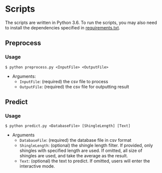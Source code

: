 # Scripts

The scripts are written in Python 3.6. To run the scripts, you may also need
to install the dependencies specified in
[requirements.txt](../requirements.txt).

## Preprocess

### Usage

```
$ python preprocess.py <InputFile> <OutputFile>
```

- Arguments:
  - `InputFile`: (required) the csv file to process
  - `OutputFile`: (required) the csv file for outputting result

## Predict

### Usage

```
$ python predict.py <DatabaseFile> [ShingleLength] [Text]
```

- Arguments
  - `DatabaseFile`: (required) the database file in csv format
  - `ShingleLength`: (optional) the shingle length filter. If provided,
    only shingles with specified length are used. If omitted, all size
    of shingles are used, and take the average as the result.
  - `Text`: (optional) the text to predict. If omitted, users will
    enter the interactive mode.
